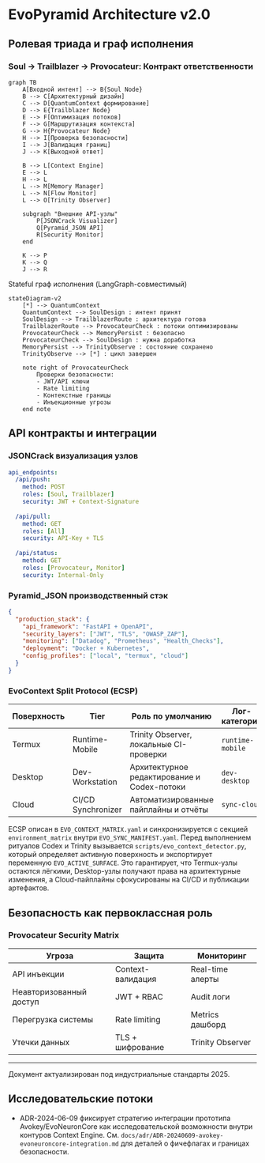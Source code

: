# EvoPyramid Architecture v2.0

## Ролевая триада и граф исполнения

### Soul → Trailblazer → Provocateur: Контракт ответственности

```mermaid
graph TB
    A[Входной интент] --> B{Soul Node}
    B --> C[Архитектурный дизайн]
    C --> D[QuantumContext формирование]
    D --> E{Trailblazer Node}
    E --> F[Оптимизация потоков]
    F --> G[Маршрутизация контекста]
    G --> H{Provocateur Node}
    H --> I[Проверка безопасности]
    I --> J[Валидация границ]
    J --> K[Выходной ответ]
    
    B --> L[Context Engine]
    E --> L
    H --> L
    L --> M[Memory Manager]
    L --> N[Flow Monitor]
    L --> O[Trinity Observer]
    
    subgraph "Внешние API-узлы"
        P[JSONCrack Visualizer]
        Q[Pyramid_JSON API]
        R[Security Monitor]
    end
    
    K --> P
    K --> Q
    J --> R
```

Stateful граф исполнения (LangGraph-совместимый)

```mermaid
stateDiagram-v2
    [*] --> QuantumContext
    QuantumContext --> SoulDesign : интент принят
    SoulDesign --> TrailblazerRoute : архитектура готова
    TrailblazerRoute --> ProvocateurCheck : потоки оптимизированы
    ProvocateurCheck --> MemoryPersist : безопасно
    ProvocateurCheck --> SoulDesign : нужна доработка
    MemoryPersist --> TrinityObserve : состояние сохранено
    TrinityObserve --> [*] : цикл завершен
    
    note right of ProvocateurCheck
        Проверки безопасности:
        - JWT/API ключи
        - Rate limiting  
        - Контекстные границы
        - Инъекционные угрозы
    end note
```

## API контракты и интеграции

### JSONCrack визуализация узлов

```yaml
api_endpoints:
  /api/push:
    method: POST
    roles: [Soul, Trailblazer]
    security: JWT + Context-Signature
  
  /api/pull: 
    method: GET
    roles: [All]
    security: API-Key + TLS
  
  /api/status:
    method: GET
    roles: [Provocateur, Monitor]
    security: Internal-Only
```

### Pyramid_JSON производственный стэк

```json
{
  "production_stack": {
    "api_framework": "FastAPI + OpenAPI",
    "security_layers": ["JWT", "TLS", "OWASP_ZAP"],
    "monitoring": ["Datadog", "Prometheus", "Health_Checks"],
    "deployment": "Docker + Kubernetes",
    "config_profiles": ["local", "termux", "cloud"]
  }
}
```

### EvoContext Split Protocol (ECSP)

| Поверхность | Tier               | Роль по умолчанию                           | Лог-категория     |
| ----------- | ------------------ | ------------------------------------------- | ----------------- |
| Termux      | Runtime-Mobile     | Trinity Observer, локальные CI-проверки     | `runtime-mobile`  |
| Desktop     | Dev-Workstation    | Архитектурное редактирование и Codex-потоки | `dev-desktop`     |
| Cloud       | CI/CD Synchronizer | Автоматизированные пайплайны и отчёты       | `sync-cloud`      |

ECSP описан в `EVO_CONTEXT_MATRIX.yaml` и синхронизируется с секцией
`environment_matrix` внутри `EVO_SYNC_MANIFEST.yaml`. Перед выполнением
ритуалов Codex и Trinity вызывается `scripts/evo_context_detector.py`,
который определяет активную поверхность и экспортирует переменную
`EVO_ACTIVE_SURFACE`. Это гарантирует, что Termux-узлы остаются лёгкими,
Desktop-узлы получают права на архитектурные изменения, а Cloud-пайплайны
сфокусированы на CI/CD и публикации артефактов.

## Безопасность как первоклассная роль

### Provocateur Security Matrix

| Угроза                | Защита               | Мониторинг           |
| --------------------- | -------------------- | -------------------- |
| API инъекции          | Context-валидация    | Real-time алерты     |
| Неавторизованный доступ | JWT + RBAC         | Audit логи           |
| Перегрузка системы    | Rate limiting        | Metrics дашборд      |
| Утечки данных         | TLS + шифрование     | Trinity Observer     |

---

Документ актуализирован под индустриальные стандарты 2025.

## Исследовательские потоки

- ADR-2024-06-09 фиксирует стратегию интеграции прототипа Avokey/EvoNeuronCore как исследовательской возможности внутри контуров Context Engine. См. `docs/adr/ADR-20240609-avokey-evoneuroncore-integration.md` для деталей о фичефлагах и границах безопасности.
